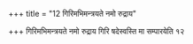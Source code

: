 +++
title = "12 गिरिमभिमन्त्रयते नमो रुद्राय"

+++
गिरिमभिमन्त्रयते नमो रुद्राय गिरि षदेस्वस्ति मा सम्पारयेति १२